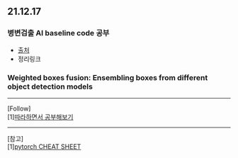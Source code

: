 
## 21.12.17 
### 병변검출 AI baseline code 공부
- [출처](https://dacon.io/competitions/official/235855/codeshare/3725?page=1&dtype=recent)
- 정리링크  

### Weighted boxes fusion: Ensembling boxes from different object detection models

  
---
[Follow]  
[1][따라하면서 공부해보기](https://sseunghyuns.github.io/archives/)

    
      
        
        
---
[참고]  
[1][pytorch CHEAT SHEET](https://pytorch.org/tutorials/beginner/ptcheat.html)
